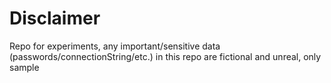 # Disclaimer

Repo for experiments, any important/sensitive data (passwords/connectionString/etc.) in this repo are fictional and unreal, only sample